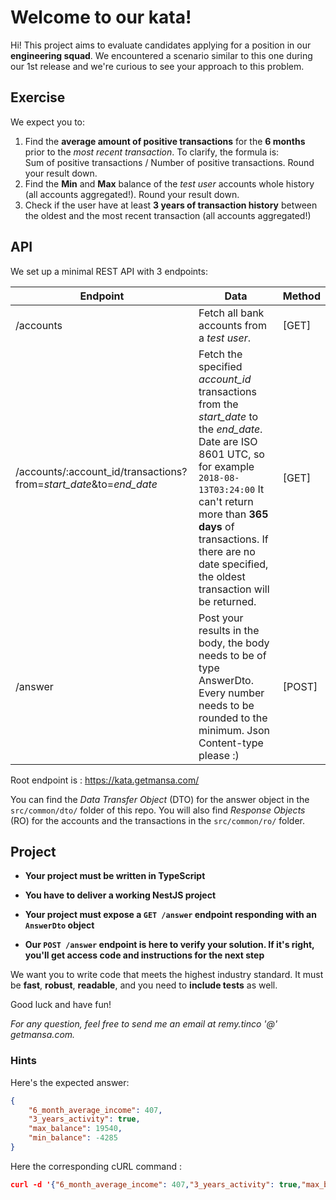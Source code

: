 # Welcome to our kata!

Hi! This project aims to evaluate candidates applying for a position in our **engineering squad**. 
We encountered a scenario similar to this one during our 1st release and we're curious to see your approach to this problem. 

## Exercise

We expect you to: 

 1. Find the **average amount of positive transactions** for the **6 months** prior to the *most recent transaction*. To clarify, the formula is:  
 Sum of positive transactions / Number of positive transactions. Round your result down.
 2. Find the **Min** and **Max** balance of the *test user* accounts whole history (all accounts aggregated!). Round your result down.
 3. Check if the user have at least **3 years of transaction history** between the oldest and the most recent transaction (all accounts aggregated!)

## API

We set up a minimal REST API with 3 endpoints:

Endpoint  | Data | Method
------------ | ------------- | ---------
/accounts | Fetch all bank accounts from a *test user*. | [GET]
/accounts/:account_id/transactions?from=*start_date*&to=*end_date* | Fetch the specified *account_id* transactions from the *start_date* to the *end_date*. Date are ISO 8601 UTC, so for example `2018-08-13T03:24:00` It can't return more than **365 days** of transactions. If there are no date specified, the oldest transaction will be returned. | [GET]
/answer | Post your results in the body, the body needs to be of type AnswerDto. Every number needs to be rounded to the minimum. Json Content-type please :) | [POST]

Root endpoint is : https://kata.getmansa.com/

You can find the *Data Transfer Object* (DTO) for the answer object in the `src/common/dto/` folder of this repo. You will also find *Response Objects* (RO) for the accounts and the transactions in the `src/common/ro/` folder.

## Project

- **Your project must be written in TypeScript**

- **You have to deliver a working NestJS project**

- **Your project must expose a `GET /answer` endpoint responding with an `AnswerDto` object**

- **Our `POST /answer` endpoint is here to verify your solution. If it's right, you'll get access code and instructions for the next step**

We want you to write code that meets the highest industry standard. It must be **fast**, **robust**, **readable**, and you need to **include tests** as well.

Good luck and have fun!

*For any question, feel free to send me an email at remy.tinco '@' getmansa.com.*

### Hints

Here's the expected answer:
```json
{
	"6_month_average_income": 407,
	"3_years_activity": true,
	"max_balance": 19540,
	"min_balance": -4285
}
```

Here the corresponding cURL command : 
```JSON
curl -d '{"6_month_average_income": 407,"3_years_activity": true,"max_balance": 19540,"min_balance": -4285}' -H "Content-Type: application/json" -X POST https://kata.getmansa.com/answer
```

